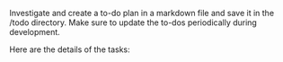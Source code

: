 Investigate and create a to-do plan in a markdown file and save it in the /todo directory. Make sure to update the to-dos periodically during development.

Here are the details of the tasks:
